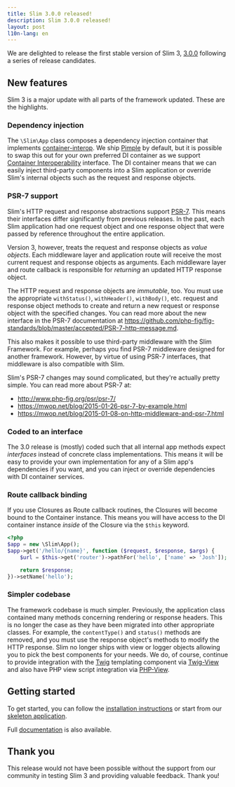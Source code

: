 ```yaml
---
title: Slim 3.0.0 released!
description: Slim 3.0.0 released!
layout: post
l10n-lang: en
---
```


We are delighted to release the first stable version of Slim 3, [3.0.0](https://github.com/slimphp/Slim/releases/tag/3.0.0) following a series of release candidates.


## New features

Slim 3 is a major update with all parts of the framework updated. These are the highlights.

### Dependency injection

The `\Slim\App` class composes a dependency injection container that implements [container-interop](https://github.com/container-interop/container-interop). We ship [Pimple](http://pimple.sensiolabs.org) by default, but it is possible to swap this out for your own preferred DI container as we support [Container Interoperability](https://github.com/container-interop/container-interop) interface. The DI container means that we can easily inject third-party components into a Slim application or override Slim's internal objects such as the request and response objects.

### PSR-7 support

Slim's HTTP request and response abstractions support [PSR-7](http://www.php-fig.org/psr/psr-7/). This means their interfaces differ significantly from previous releases. In the past, each Slim application had one request object and one response object that were passed by reference throughout the entire application.

Version 3, however, treats the request and response objects as _value objects_. Each middleware layer and application route will receive the most current request and response objects as arguments. Each middleware layer and route callback is responsible for _returning_ an updated HTTP response object.

The HTTP request and response objects are _immutable_, too. You must use the appropriate `withStatus()`, `withHeader()`, `withBody()`, etc. request and response object methods to create and return a new request or response object with the specified changes. You can read more about the new interface in the PSR-7 documentation at <https://github.com/php-fig/fig-standards/blob/master/accepted/PSR-7-http-message.md>.

This also makes it possible to use third-party middleware with the Slim Framework. For example, perhaps you find PSR-7 middleware designed for another framework. However, by virtue of using PSR-7 interfaces, that middleware is also compatible with Slim.

Slim's PSR-7 changes may sound complicated, but they're actually pretty simple. You can read more about PSR-7 at:

* <http://www.php-fig.org/psr/psr-7/>
* <https://mwop.net/blog/2015-01-26-psr-7-by-example.html>
* <https://mwop.net/blog/2015-01-08-on-http-middleware-and-psr-7.html>

### Coded to an interface

The 3.0 release is (mostly) coded such that all internal app methods expect _interfaces_ instead of concrete class implementations. This means it will be easy to provide your own implementation for any of a Slim app's dependencies if you want, and you can inject or override dependencies with DI container services.

### Route callback binding

If you use Closures as Route callback routines, the Closures will become bound to the Container instance. This means you will have access to the DI container instance _inside_ of the Closure via the `$this` keyword.

```php
<?php
$app = new \Slim\App();
$app->get('/hello/{name}', function ($request, $response, $args) {
    $url = $this->get('router')->pathFor('hello', ['name' => 'Josh']);

    return $response;
})->setName('hello');
```

### Simpler codebase

The framework codebase is much simpler. Previously, the application class contained many methods concerning rendering or response headers. This is no longer the case as they have been migrated into other appropriate classes. For example, the `contentType()` and `status()` methods are removed, and you must use the response object's methods to modify the HTTP response. Slim no longer ships with view or logger objects allowing you to pick the best components for your needs. We do, of course, continue to provide integration with the [Twig](http://twig.sensiolabs.org) templating component via [Twig-View](https://github.com/slimphp/Twig-View) and also have PHP view script integration via [PHP-View](https://github.com/slimphp/PHP-View).



## Getting started

To get started, you can follow the [installation instructions](http://www.slimframework.com/docs/start/installation.html) or start from our [skeleton application](https://github.com/slimphp/Slim-Skeleton).

Full [documentation](http://www.slimframework.com/docs/) is also available.


## Thank you

This release would not have been possible without the support from our community in testing Slim 3 and providing valuable feedback. Thank you!
